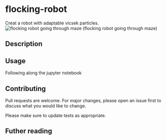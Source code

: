 # flocking-robot

Creat a robot with adaptable vicsek particles. 
![flocking robot going through maze](https://drive.google.com/open?id=1zdsMRSZ0NHLJVn6v9AUTCp8vpAHLUroo/view)
(flocking robot going through maze)

## Description




## Usage

Following along the jupyter notebook

## Contributing
Pull requests are welcome. For major changes, please open an issue first to discuss what you would like to change.

Please make sure to update tests as appropriate.

## Futher reading

